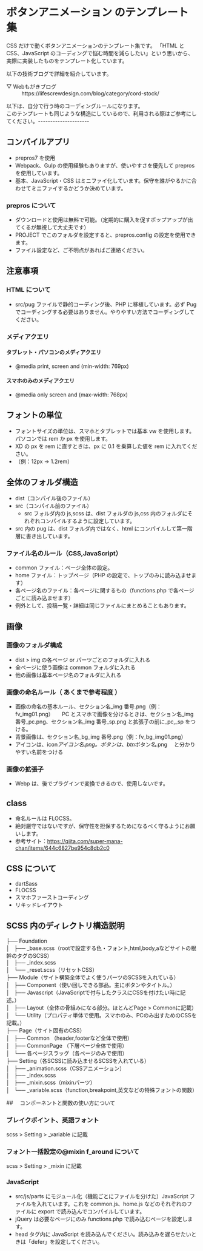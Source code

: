# ボタンアニメーション のテンプレート集

CSS だけで動くボタンアニメーションのテンプレート集です。
「HTML と CSS、JavaScript のコーディングで悩む時間を減らしたい」という思いから、実際に実装したものをテンプレート化しています。

以下の技術ブログで詳細を紹介しています。

<dl>
	<dt>▽ Webもがきブログ</dt>
	<dd>https://lifescrewdesign.com/blog/category/cord-stock/
</dl>

以下は、自分で行う時のコーディングルールになります。<br>このテンプレートも同じような構造にしているので、利用される際はご参考にしてください。---------------------

## コンパイルアプリ

- prepros7 を使用
- Webpack、Gulp の使用経験もありますが、使いやすさを優先して prepros を使用しています。
- 基本、JavaScript・CSS はミニファイ化しています。保守を誰がやるかに合わせてミニファイするかどうか決めています。

### prepros について

- ダウンロードと使用は無料で可能。（定期的に購入を促すポップアップが出てくるが無視して大丈夫です）
- PROJECT でこのフォルダを設定すると、prepros.config の設定を使用できます。
- ファイル設定など、ご不明点があればご連絡ください。

## 注意事項

### HTML について

- src/pug ファイルで静的コーディング後、PHP に移植しています。必ず Pug でコーディングする必要はありません。やりやすい方法でコーディングしてください。

### メディアクエリ

#### タブレット・パソコンのメディアクエリ

- @media print, screen and (min-width: 769px)

#### スマホのみのメディアクエリ

- @media only screen and (max-width: 768px)

## フォントの単位

- フォントサイズの単位は、スマホとタブレットでは基本 vw を使用します。パソコンでは rem か px を使用します。
- XD の px を rem に直すときは、px に 0.1 を乗算した値を rem に入れてください。
- （例：12px → 1.2rem）

## 全体のフォルダ構造

- dist（コンパイル後のファイル）
- src（コンパイル前のファイル）
  - src フォルダ内の js,scss は、dist フォルダの js,css 内のフォルダにそれぞれコンパイルするように設定しています。
- src 内の pug は、dist フォルダ内ではなく、html にコンパイルして第一階層に書き出しています。

### ファイル名のルール（CSS,JavaScript）

- common ファイル：ページ全体の設定。
- home ファイル：トップページ（PHP の設定で、トップのみに読み込ませます）
- 各ページ名のファイル：各ページに関するもの（functions.php で各ページごとに読み込ませます）
- 例外として、投稿一覧・詳細は同じファイルにまとめることもあります。

## 画像

### 画像のフォルダ構成

- dist > img の各ページ or パーツごとのフォルダに入れる
- 全ページに使う画像は common フォルダに入れる
- 他の画像は基本ページ名のフォルダに入れる

### 画像の命名ルール（ あくまで参考程度 ）

- 画像の命名の基本ルール、セクション名\_img 番号.png（例：fv_img01.png）
  　 PC とスマホで画像を分けるときは、セクション名\_img 番号\_pc.png、セクション名\_img 番号\_sp.png と拡張子の前に\_pc,\_sp をつける。
- 背景画像は、セクション名\_bg_img 番号.png（例：fv_bg_img01.png）
- アイコンは、icon*アイコン名.png。ボタンは、btn*ボタン名.png 　と分かりやすい名前をつける

### 画像の拡張子

- Webp は、後でプラグインで変換できるので、使用しないです。

## class

- 命名ルールは FLOCSS。
- 絶対厳守ではないですが、保守性を担保するためになるべく守るようにお願いします。
- 参考サイト：https://qiita.com/super-mana-chan/items/644c6827be954c8db2c0

## CSS について

- dartSass
- FLOCSS
- スマホファーストコーディング
- リキッドレイアウト

## SCSS 内のディレクトリ構造説明

<p>
├── Foundation<br>
│   ├── _base.scss（rootで設定する色・フォント,html,body,aなどサイトの根幹のタグのSCSS）<br>
│   ├── _index.scss<br>
│   └── _reset.scss（リセットCSS）<br>
├── Module（サイト構築全体でよく使うパーツのSCSSを入れている）<br>
│   ├── Component（使い回しできる部品。主にボタンやタイトル。）<br>
│   ├── Javascript（JavaScriptで付与したクラスにCSSを付けたい時に記述。）<br>
│   ├── Layout（全体の骨組みになる部分。ほとんどPage > Commonに記載）<br>
│   └── Utility（プロパティ単体で使用。スマホのみ、PCのみ出すためのCSSを記載。）<br>
├── Page（サイト固有のCSS）<br>
│   ├── Common （header,footerなど全体で使用）<br>
│   ├── CommonPage （下層ページ全体で使用）<br>
│   └── 各ページスラッグ（各ページのみで使用）<br>
├── Setting（各SCSSに読み込ませるSCSSを入れている）<br>
│   ├── _animation.scss（CSSアニメーション）<br>
│   ├── _index.scss<br>
│   ├── _mixin.scss（mixinパーツ）<br>
│   └── _variable.scss（function,breakpoint,英文などの特殊フォントの関数）
</p>

##　 コンポーネントと関数の使い方について

### ブレイクポイント、英語フォント

scss > Setting > \_variable に記載

### フォント一括設定の@mixin f_around について

scss > Setting > \_mixin に記載

### JavaScript

- src/js/parts にモジュール化（機能ごとにファイルを分けた）JavaScript ファイルを入れています。これを common.js、home.js などのそれぞれのファイルに export で読み込んでコンパイルしています。
- jQuery は必要なページにのみ functions.php で読み込むページを設定します。
- head タグ内に JavaScript を読み込んでください。読み込みを遅らせたいときは「defer」を設定してください。
